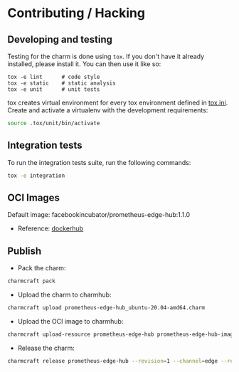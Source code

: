 # Contributing / Hacking

## Developing and testing

Testing for the charm is done using `tox`. If you don't have it already installed, please install it.
You can then use it like so: 
```shell
tox -e lint      # code style
tox -e static    # static analysis
tox -e unit      # unit tests
```

tox creates virtual environment for every tox environment defined in
[tox.ini](tox.ini). Create and activate a virtualenv with the development requirements:

```bash
source .tox/unit/bin/activate
```

## Integration tests
To run the integration tests suite, run the following commands:
```bash
tox -e integration
```

## OCI Images
Default image: facebookincubator/prometheus-edge-hub:1.1.0

- Reference: [dockerhub](https://hub.docker.com/r/facebookincubator/prometheus-edge-hub)

## Publish

- Pack the charm:
```bash
charmcraft pack
```

- Upload the charm to charmhub:
```bash
charmcraft upload prometheus-edge-hub_ubuntu-20.04-amd64.charm
```

- Upload the OCI image to charmhub:
```bash
charmcraft upload-resource prometheus-edge-hub prometheus-edge-hub-image --image=facebookincubator/prometheus-edge-hub:1.1.0
```

- Release the charm:
```bash
charmcraft release prometheus-edge-hub --revision=1 --channel=edge --resource=prometheus-edge-hub-image:1
```
